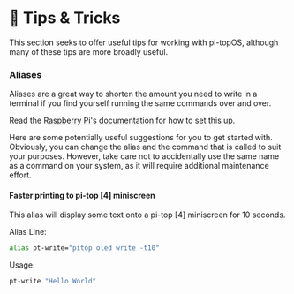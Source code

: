 # 💁 Tips & Tricks

This section seeks to offer useful tips for working with pi-topOS, although many of these tips are more broadly useful.

### Aliases

Aliases are a great way to shorten the amount you need to write in a terminal if you find yourself running the same commands over and over.

Read the [Raspberry Pi's documentation](https://www.raspberrypi.org/documentation/linux/usage/bashrc.md) for how to set this up.

Here are some potentially useful suggestions for you to get started with. Obviously, you can change the alias and the command that is called to suit your purposes.
However, take care not to accidentally use the same name as a command on your system, as it will require additional maintenance effort.

#### Faster printing to pi-top [4] miniscreen
This alias will display some text onto a pi-top [4] miniscreen for 10 seconds.

Alias Line:
```bash
alias pt-write="pitop oled write -t10"
```

Usage:
```bash
pt-write "Hello World"
```
